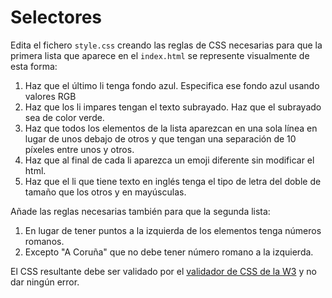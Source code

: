 # Selectores

Edita el fichero `style.css` creando las reglas de CSS necesarias para que la primera lista que aparece en el `index.html` se represente visualmente de esta forma:

1. Haz que el último li tenga fondo azul. Especifica ese fondo azul usando valores RGB
2. Haz que los li impares tengan el texto subrayado. Haz que el subrayado sea de color verde.
3. Haz que todos los elementos de la lista aparezcan en una sola línea en lugar de unos debajo de otros y que tengan una separación de 10 píxeles entre unos y otros.
4. Haz que al final de cada li aparezca un emoji diferente sin modificar el html.
5. Haz que el li que tiene texto en inglés tenga el tipo de letra del doble de tamaño que los otros y en mayúsculas.

Añade las reglas necesarias también para que la segunda lista:

1. En lugar de tener puntos a la izquierda de los elementos tenga números romanos.
2. Excepto "A Coruña" que no debe tener número romano a la izquierda.

El CSS resultante debe ser validado por el [validador de CSS de la W3](https://jigsaw.w3.org/css-validator/#validate_by_input) y no dar ningún error.
